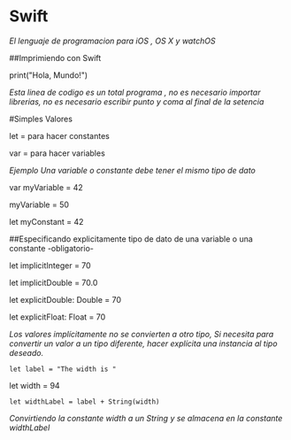# Swift

*El lenguaje de programacion para iOS , OS X y watchOS*

##Imprimiendo con Swift

print("Hola, Mundo!")

*Esta linea de codigo es un total programa , no es necesario importar librerias, no es necesario escribir punto y coma al final de la setencia*

#Simples Valores

let = para hacer constantes

var = para hacer variables

*Ejemplo  Una variable o constante  debe tener el mismo tipo de dato*

var myVariable = 42

myVariable = 50

let myConstant = 42 

##Especificando explicitamente  tipo de dato de una variable o una constante -obligatorio-

let implicitInteger = 70

let implicitDouble = 70.0

let explicitDouble: Double = 70

let explicitFloat: Float = 70

*Los valores implícitamente no se convierten  a otro tipo, Si necesita para convertir un valor a un tipo diferente, hacer explícita una instancia al tipo deseado.*

    let label = "The width is "

let width = 94

    let widthLabel = label + String(width)

*Convirtiendo la constante width a un String y se almacena en la constante widthLabel*





